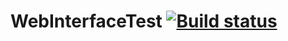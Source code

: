 # WebInterfaceTest [![Build status](https://ci.appveyor.com/api/projects/status/mo3s58jvu55ulrs0?svg=true)](https://ci.appveyor.com/project/alfiiasharipova/webinterfacetest)
